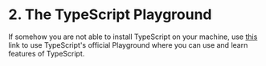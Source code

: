 # 2. The TypeScript Playground

If somehow you are not able to install TypeScript on your machine, use [this](https://www.typescriptlang.org/play) link to use TypeScript's official Playground where you can use and learn features of TypeScript.
